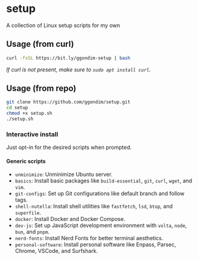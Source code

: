 # setup
A collection of Linux setup scripts for my own


## Usage (from curl)

```bash
curl -fsSL https://bit.ly/ggondim-setup | bash
```

_If curl is not present, make sure to `sudo apt install curl`._

## Usage (from repo)

```bash
git clone https://github.com/ggondim/setup.git
cd setup
chmod +x setup.sh
./setup.sh
```

### Interactive install

Just opt-in for the desired scripts when prompted.

#### Generic scripts

- `unminimize`: Unminimize Ubuntu server.
- `basics`: Install basic packages like `build-essential`, `git`, `curl`, `wget`, and `vim`.
- `git-configs`: Set up Git configurations like default branch and follow tags.
- `shell-nutella`: Install shell utilities like `fastfetch`, `lsd`, `btop`, and `superfile`.
- `docker`: Install Docker and Docker Compose.
- `dev-js`: Set up JavaScript development environment with `volta`, `node`, `bun`, and `pnpm`.
- `nerd-fonts`: Install Nerd Fonts for better terminal aesthetics.
- `personal-software`: Install personal software like Enpass, Parsec, Chrome, VSCode, and Surfshark.
